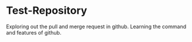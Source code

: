 # Test-Repository

Exploring out the pull and merge request in github. Learning the command and features of github.
